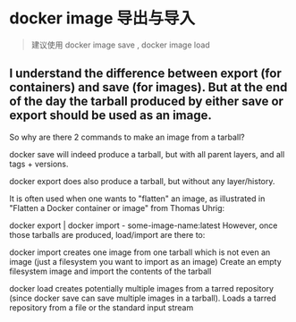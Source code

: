 # docker image 导出与导入
> 建议使用 docker image save , docker image load

## I understand the difference between export (for containers) and save (for images). But at the end of the day the tarball produced by either save or export should be used as an image.

So why are there 2 commands to make an image from a tarball?



docker save will indeed produce a tarball, but with all parent layers, and all tags + versions.

docker export does also produce a tarball, but without any layer/history.

It is often used when one wants to "flatten" an image, as illustrated in "Flatten a Docker container or image" from Thomas Uhrig:

docker export <CONTAINER ID> | docker import - some-image-name:latest
However, once those tarballs are produced, load/import are there to:

docker import creates one image from one tarball which is not even an image (just a filesystem you want to import as an image)
Create an empty filesystem image and import the contents of the tarball

docker load creates potentially multiple images from a tarred repository (since docker save can save multiple images in a tarball).
Loads a tarred repository from a file or the standard input stream